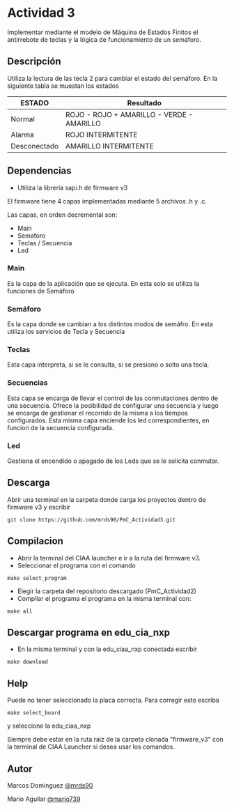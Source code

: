 # Actividad 3

Implementar mediante el modelo de Máquina de Estados Finitos el antirrebote de teclas y la lógica de funcionamiento de un semáforo.

## Descripción

Utiliza la lectura de las tecla 2 para cambiar el estado del semáforo.
En la siguiente tabla se muestan los estados

| ESTADO       | Resultado                                 |
| ------------ | ----------------------------------------- |
| Normal       | ROJO - ROJO + AMARILLO - VERDE - AMARILLO |
| Alarma       | ROJO INTERMITENTE                         |
| Desconectado | AMARILLO INTERMITENTE                     |


## Dependencias

* Utiliza la librería sapi.h de firmware v3

El firmware tiene 4 capas implementadas mediante 5 archivos .h y .c.

Las capas, en orden decremental son:
* Main
* Semaforo 
* Teclas / Secuencia
* Led

### Main
Es la capa de la aplicación que se ejecuta. En esta solo se utiliza la funciones de Semáforo

### Semáforo
Es la capa donde se cambian a los distintos modos de semáfro. En esta utiliza los servicios de Tecla y Secuencia
### Teclas
Esta capa interpreta, si se le consulta, si se presiono o solto una tecla.
### Secuencias
Esta capa se encarga de llevar el control de las conmutaciones dentro de una secuencia. Ofrece la posibilidad de configurar una secuencia y luego se encarga de gestionar el recorrido de la misma a los tiempos configurados.
Esta misma capa enciende los led correspondientes, en funcion de la secuencia configurada.

### Led
Gestiona el encendido o apagado de los Leds que se le solicita conmutar.

## Descarga
Abrir una terminal en la carpeta donde carga los proyectos dentro de firmware v3 y escribir
```
git clone https://github.com/mrds90/PmC_Actividad3.git
```
## Compilacion

* Abrir la terminal del CIAA launcher e ir a la ruta del firmware v3.
* Seleccionar el programa con el comando
```
make select_program
```
* Elegir la carpeta del repositorio descargado (PmC_Actividad2)
* Compilar el programa el programa en la misma terminal con:
```
make all
```
##  Descargar programa en edu_cia_nxp

* En la misma terminal y con la edu_ciaa_nxp conectada escribir

```
make download
```

## Help

Puede no tener seleccionado la placa correcta. Para corregir esto escriba
```
make select_board
```
y seleccione la edu_ciaa_nxp

Siempre debe estar en la ruta raiz de la carpeta clonada "firmware_v3" con la terminal de CIAA Launcher si desea usar los comandos.

## Autor

Marcos Dominguez
[@mrds90](https://github.com/mrds90)

Mario Aguilar
[@mario739](https://github.com/mario739)
